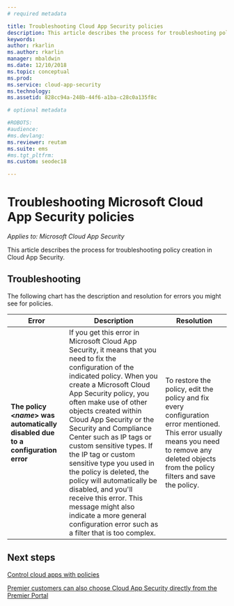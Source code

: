 ```yaml
---
# required metadata

title: Troubleshooting Cloud App Security policies
description: This article describes the process for troubleshooting policy creation in Cloud App Security.
keywords:
author: rkarlin
ms.author: rkarlin
manager: mbaldwin
ms.date: 12/10/2018
ms.topic: conceptual
ms.prod:
ms.service: cloud-app-security
ms.technology:
ms.assetid: 828cc94a-248b-44f6-a1ba-c28c0a135f8c

# optional metadata

#ROBOTS:
#audience:
#ms.devlang:
ms.reviewer: reutam
ms.suite: ems
#ms.tgt_pltfrm:
ms.custom: seodec18

---
```

# Troubleshooting Microsoft Cloud App Security policies

*Applies to: Microsoft Cloud App Security*

This article describes the process for troubleshooting policy creation in Cloud App Security.

## Troubleshooting

The following chart has the description and resolution for errors you might see for policies.

|Error|Description|Resolution|
|----|----|----|
| **The policy  <*name*> was automatically disabled due to a configuration error**|If you get this error in Microsoft Cloud App Security, it means that you need to fix the configuration of the indicated policy. When you create a Microsoft Cloud App Security policy, you often make use of other objects created within Cloud App Security or the Security and Compliance Center such as IP tags or custom sensitive types. If the IP tag or custom sensitive type you used in the policy is deleted, the policy will automatically be disabled, and you'll receive this error. This message might also indicate a more general configuration error such as a filter that is too complex. |To restore the policy, edit the policy and fix every configuration error mentioned. This error usually means you need to remove any deleted objects from the policy filters and save the policy.|

## Next steps

[Control cloud apps with policies](control-cloud-apps-with-policies.md)

[Premier customers can also choose Cloud App Security directly from the Premier Portal](https://premier.microsoft.com/)

